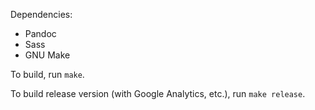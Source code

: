 Dependencies:

- Pandoc
- Sass
- GNU Make

To build, run `make`.

To build release version (with Google Analytics, etc.), run `make release`.
